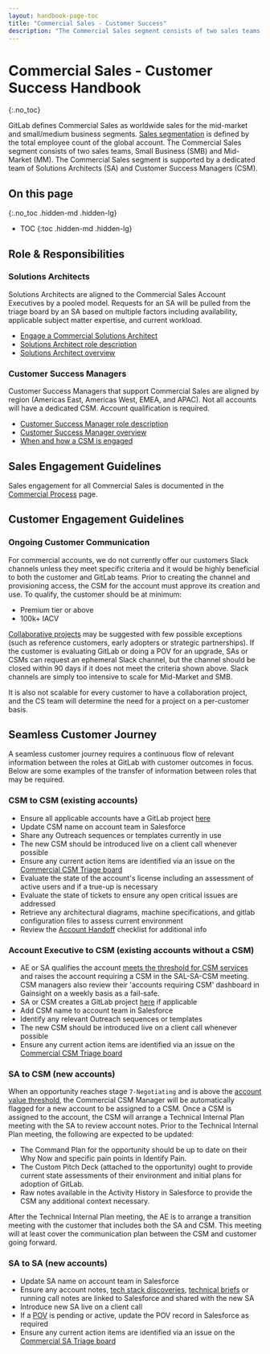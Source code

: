 ```yaml
---
layout: handbook-page-toc
title: "Commercial Sales - Customer Success"
description: "The Commercial Sales segment consists of two sales teams, Small Business (SMB) and Mid-Market (MM)"
---
```


# Commercial Sales - Customer Success Handbook
{:.no_toc}

GitLab defines Commercial Sales as worldwide sales for the mid-market and small/medium business segments. [Sales segmentation](/handbook/sales/field-operations/gtm-resources/) is defined by the total employee count of the global account. The Commercial Sales segment consists of two sales teams, Small Business (SMB) and Mid-Market (MM). The Commercial Sales segment is supported by a dedicated team of Solutions Architects (SA) and Customer Success Managers (CSM).

## On this page
{:.no_toc .hidden-md .hidden-lg}

- TOC
{:toc .hidden-md .hidden-lg}

## Role & Responsibilities

### Solutions Architects

Solutions Architects are aligned to the Commercial Sales Account Executives by a pooled model. Requests for an SA will be pulled from the triage board by an SA based on multiple factors including availability, applicable subject matter expertise, and current workload.  

* [Engage a Commercial Solutions Architect](/handbook/customer-success/solutions-architects/processes/commercial/)
* [Solutions Architect role description](/job-families/sales/solutions-architect/)
* [Solutions Architect overview](/handbook/customer-success/solutions-architects/)

### Customer Success Managers

Customer Success Managers that support Commercial Sales are aligned by region (Americas East, Americas West, EMEA, and APAC). Not all accounts will have a dedicated CSM. Account qualification is required.

* [Customer Success Manager role description](/job-families/sales/customer-success-management/)
* [Customer Success Manager overview](/handbook/customer-success/csm/)
* [When and how a CSM is engaged](/handbook/customer-success/csm/engagement/)

## Sales Engagement Guidelines

Sales engagement for all Commercial Sales is documented in the [Commercial Process](/handbook/customer-success/solutions-architects/processes/commercial/) page.

## Customer Engagement Guidelines

### Ongoing Customer Communication

For commercial accounts, we do not currently offer our customers Slack channels unless they meet specific criteria and it would be highly beneficial to both the customer and GitLab teams. Prior to creating the channel and provisioning access, the CSM for the account must approve its creation and use. To qualify, the customer should be at minimum:
- Premium tier or above
- 100k+ IACV

[Collaborative projects](/handbook/customer-success/csm/engagement/#managing-the-customer-engagement) may be suggested with few possible exceptions (such as reference customers, early adopters or strategic partnerships).  If the customer is evaluating GitLab or doing a POV for an upgrade, SAs or CSMs can request an ephemeral Slack channel, but the channel should be closed within 90 days if it does not meet the criteria shown above. Slack channels are simply too intensive to scale for Mid-Market and SMB.

It is also not scalable for every customer to have a collaboration project, and the CS team will determine the need for a project on a per-customer basis.

## Seamless Customer Journey

A seamless customer journey requires a continuous flow of relevant information between the roles at GitLab with customer outcomes in focus. Below are some examples of the transfer of information between roles that may be required.

### CSM to CSM (existing accounts)

* Ensure all applicable accounts have a GitLab project [here](https://gitlab.com/gitlab-com/account-management/commercial)
* Update CSM name on account team in Salesforce
* Share any Outreach sequences or templates currently in use
* The new CSM should be introduced live on a client call whenever possible
* Ensure any current action items are identified via an issue on the [Commercial CSM Triage board](https://gitlab.com/gitlab-com/account-management/commercial/triage/-/boards/1139879?&label_name[]=Status%3A%3ANew)
* Evaluate the state of the account's license including an assessment of active users and if a true-up is necessary
* Evaluate the state of tickets to ensure any open critical issues are addressed
* Retrieve any architectural diagrams, machine specifications, and gitlab configuration files to assess current environment
* Review the [Account Handoff](/handbook/customer-success/csm/account-handoff/) checklist for additional info

### Account Executive to CSM (existing accounts without a CSM)

* AE or SA qualifies the account [meets the threshold for CSM services](/handbook/customer-success/csm/tam-manager/#account-assignment) and raises the account requiring a CSM in the SAL-SA-CSM meeting. CSM managers also review their 'accounts requiring CSM' dashboard in Gainsight on a weekly basis as a fail-safe.
* SA or CSM creates a GitLab project [here](https://gitlab.com/gitlab-com/account-management/commercial) if applicable
* Add CSM name to account team in Salesforce
* Identify any relevant Outreach sequences or templates
* The new CSM should be introduced live on a client call whenever possible
* Ensure any current action items are identified via an issue on the [Commercial CSM Triage board](https://gitlab.com/gitlab-com/customer-success/tam-triage-boards/commercial/-/issues/new)  

### SA to CSM (new accounts)

When an opportunity reaches stage `7-Negotiating` and is above the [account value threshold](https://about.gitlab.com/handbook/customer-success/csm/services/#commercial), the Commercial CSM Manager will be automatically flagged for a new account to be assigned to a CSM. Once a CSM is assigned to the account, the CSM will arrange a Technical Internal Plan meeting with the SA to review account notes. Prior to the Technical Internal Plan meeting, the following are expected to be updated:
  * The Command Plan for the opportunity should be up to date on their Why Now and specific pain points in Identify Pain.
  * The Custom Pitch Deck (attached to the opportunity) ought to provide current state assessments of their environment and initial plans for adoption of GitLab.  
  * Raw notes available in the Activity History in Salesforce to provide the CSM any additional context necessary.

After the Technical Internal Plan meeting, the AE is to arrange a transition meeting with the customer that includes both the SA and CSM. This meeting will at least cover the communication plan between the CSM and customer going forward.


### SA to SA (new accounts)

* Update SA name on account team in Salesforce
* Ensure any account notes, [tech stack discoveries](https://docs.google.com/spreadsheets/d/1sOeluQhMO4W0wWIC6rbSE_E1NzTj7eTaR-FDKLYlLb4/edit#gid=912439232), [technical briefs](https://gitlab.com/gitlab-com/customer-success/tko/technical-followup-briefs/-/tree/master) or running call notes are linked to Salesforce and shared with the new SA
* Introduce new SA live on a client call
* If a [POV](/handbook/customer-success/solutions-architects/tools-and-resources/pov) is pending or active, update the POV record in Salesforce as required
* Ensure any current action items are identified via an issue on the [Commercial SA Triage board](https://gitlab.com/gitlab-com/customer-success/sa-triage-boards/commercial-triage/-/boards/1006966)
